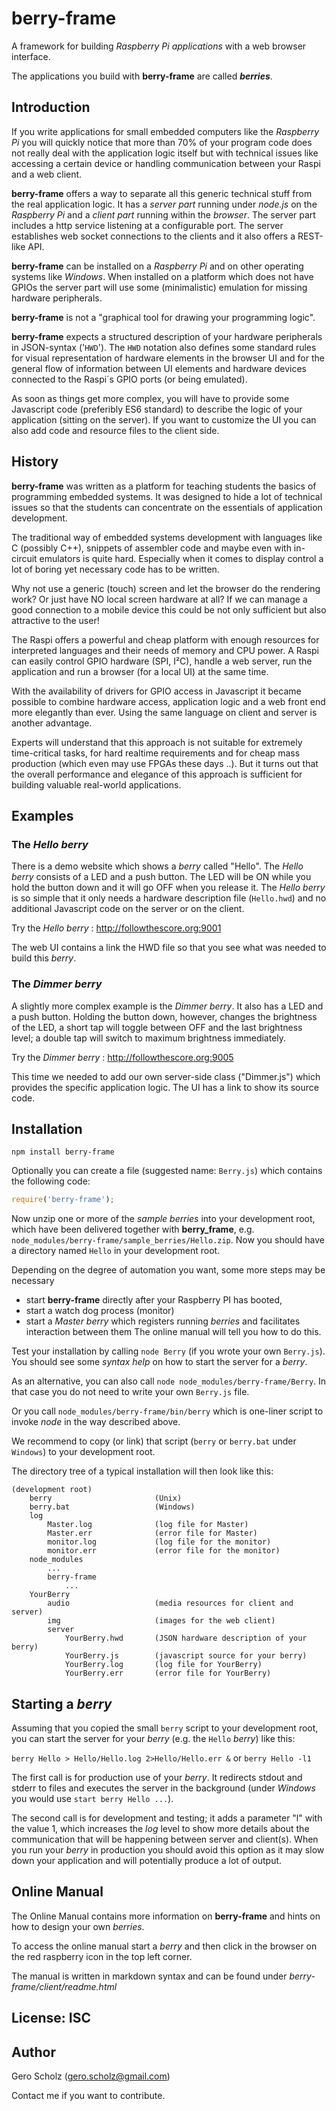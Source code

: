 # berry-frame

A framework for building _Raspberry Pi applications_ with a web browser interface.

The applications you build with __berry-frame__ are called ___berries___.


## Introduction

If you write applications for small embedded computers like the _Raspberry Pi_
you will quickly notice that more than 70% of your program code does not really deal
with the application logic itself but with technical issues like accessing
a certain device or handling communication between your Raspi and a web client.

__berry-frame__ offers a way to separate all this generic technical stuff from the
real application logic. It has a _server part_ running under _node.js_ on the 
_Raspberry Pi_ and a _client part_ running within the _browser_. The server part
includes a http service listening at a configurable port. The server establishes
web socket connections to the clients and it also offers a REST-like API.

__berry-frame__ can be installed on a _Raspberry Pi_ and on other operating systems
like _Windows_. When installed on a platform which does not have GPIOs the server 
part will use some (minimalistic) emulation for missing hardware peripherals.
	
__berry-frame__ is not a "graphical tool for drawing your programming logic".

__berry-frame__ expects a structured description of your hardware peripherals 
in JSON-syntax ('``HWD``'). The ``HWD`` notation also defines some standard 
rules for visual representation of hardware elements in the browser UI 
and for the general flow of information between UI elements and 
hardware devices connected to the Raspi´s GPIO ports (or being emulated).

As soon as things get more complex, you will have to provide some Javascript
code (preferibly ES6 standard) to describe the logic of your application
(sitting on the server). If you want to customize the UI you can also add code 
and resource files to the client side.


## History

__berry-frame__ was written as a platform for teaching students the basics
of programming embedded systems. It was designed to hide a lot of technical 
issues so that the students can concentrate on the essentials of 
application development.

The traditional way of embedded systems development with languages
like C (possibly C++), snippets of assembler code and maybe even
with in-circuit emulators is quite hard. Especially when it comes to
display control a lot of boring yet necessary code has to be written.

Why not use a generic (touch) screen and let the browser do the rendering 
work? Or just have NO local screen hardware at all? If we can 
manage a good connection to a mobile device this could be
not only sufficient but also attractive to the user!

The Raspi offers a powerful and cheap platform with enough resources
for interpreted languages and their needs of memory and CPU power.
A Raspi can easily control GPIO hardware (SPI, I²C), handle a web server,
run the application and run a browser (for a local UI) at the same time.

With the availability of drivers for GPIO access in Javascript it 
became possible to combine hardware access, application logic and 
a web front end more elegantly than ever. Using the same language
on client and server is another advantage.

Experts will understand that this approach is not suitable for
extremely time-critical tasks, for hard realtime requirements
and for cheap mass production (which even may use FPGAs these days ..). 
But it turns out that the overall performance and elegance of this
approach is sufficient for building valuable real-world applications.


## Examples

### The _Hello berry_

There is a demo website which shows a _berry_ called "Hello".
The _Hello berry_ consists of a LED and a push button. The LED
will be ON while you hold the button down and it will go OFF when you release it.
The _Hello berry_ is so simple that it only needs a hardware description file 
(``Hello.hwd``) and no additional Javascript code on the server or on the client.

Try the _Hello berry_ : http://followthescore.org:9001

The web UI contains a link the HWD file so that you see what was needed
to build this _berry_.

### The _Dimmer berry_

A slightly more complex example is the _Dimmer berry_. It also has a LED and
a push button. Holding the button down, however, changes the brightness of the LED,
a short tap will toggle between OFF and the last brightness level; a double
tap will switch to maximum brightness immediately.

Try the _Dimmer berry_ : http://followthescore.org:9005  

This time we needed to add our own server-side class ("Dimmer.js") which provides
the specific application logic. The UI has a link to show its source code.

	
## Installation

```
npm install berry-frame
```

Optionally you can create a file (suggested name: ``Berry.js``) which contains
the following code:
```javascript
require('berry-frame');
```

Now unzip one or more of the _sample berries_ into your development root, 
which have been delivered together with __berry_frame__,
e.g. ``node_modules/berry-frame/sample_berries/Hello.zip``. Now you should
have a directory named ``Hello`` in your development root.

Depending on the degree of automation you want, some more steps may be necessary
+ start __berry-frame__ directly after your Raspberry PI has booted,
+ start a watch dog process (monitor) 
+ start a _Master berry_ which registers running _berries_ and facilitates interaction between them
The online manual will tell you how to do this.

Test your installation by calling ``node Berry`` (if you wrote your own ``Berry.js``).
You should see some _syntax help_ on how to start the server for a _berry_.

As an alternative, you can also call ``node node_modules/berry-frame/Berry``.
In that case you do not need to write your own ``Berry.js`` file.
 
Or you call ``node_modules/berry-frame/bin/berry`` which is one-liner script
to invoke _node_ in the way described above.

We recommend to copy (or link) that script (``berry`` or ``berry.bat`` under ``Windows``)
to your development root.

The directory tree of a typical installation will then look like this:

````
(development root)
    berry                       (Unix)
    berry.bat                   (Windows)
    log
        Master.log              (log file for Master)
        Master.err              (error file for Master)
        monitor.log             (log file for the monitor)
        monitor.err             (error file for the monitor)
    node_modules
        ...
        berry-frame
            ...
    YourBerry
        audio                   (media resources for client and server)
        img                     (images for the web client)
        server
            YourBerry.hwd       (JSON hardware description of your berry)
            YourBerry.js        (javascript source for your berry)
            YourBerry.log       (log file for YourBerry)
            YourBerry.err       (error file for YourBerry)
````

## Starting a _berry_

Assuming that you copied the small ``berry`` script to your development root,
you can start the server for your _berry_ (e.g. the ``Hello`` _berry_) like this:

``berry Hello > Hello/Hello.log 2>Hello/Hello.err &``
or
``berry Hello -l1``

The first call is for production use of your _berry_. 
It redirects stdout and stderr to files and executes the server 
in the background (under _Windows_ you would use ``start berry Hello ...``).

The second call is for development and testing; it adds a parameter "l" 
with the value 1, which increases the _log_ level to show more details about
the communication that will be happening between server and client(s).
When you run your _berry_ in production you should avoid this option 
as it may slow down your application and will potentially produce a lot of output.


## Online Manual

The Online Manual contains more information on __berry-frame__ and hints
on how to design your own _berries_.

To access the online manual start a _berry_ and then click in the browser
on the red raspberry icon in the top left corner.

The manual is written in markdown syntax and can be found under
_berry-frame/client/readme.html_


## License: ISC


## Author

Gero Scholz (gero.scholz@gmail.com)

Contact me if you want to contribute.
